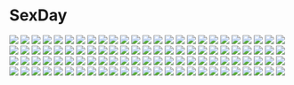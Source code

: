 # SexDay
![](https://konachan.com/image/f301299bf23b4cd6285f4c5f7241893c/Konachan.com%20-%20277737%20anal%20barefoot%20bleach%20breasts%20crossover%20dress%20fairy_tail%20group%20hat%20long_hair%20nipples%20no_bra%20nude%20penis%20pussy%20red_hair%20sex%20uncensored%20witch_hat.jpg)
![](https://konachan.com/image/c630e37b6efc3416a3ebea05f015ef89/Konachan.com%20-%2024825%20all_male%20gaara%20male%20naruto.jpg)
![](https://konachan.com/image/2eec341be427085f8910ba6eb9ed07a2/Konachan.com%20-%20284334%202girls%20brown_hair%20hug%20kiss%20kneehighs%20long_hair%20orange%20original%20panties%20school_uniform%20signed%20skirt%20skirt_lift%20underwear%20x-boy.jpg)
![](https://konachan.com/jpeg/8c4451c58dfd37549cee78904199b0b5/Konachan.com%20-%20227742%20anthropomorphism%20breasts%20cum%20nemigi_tsukasa%20nipples%20no_bra%20open_shirt%20panties%20panty_pull%20pussy%20third-party_edit%20underwear%20uniform%20white.jpg)
![](https://konachan.com/image/da8dde0f57b1e85db8fea89c075016a3/Konachan.com%20-%20220946%20blonde_hair%20bow%20drink%20elbow_gloves%20flowers%20gloves%20hc%20long_hair%20navel%20original%20red_eyes%20thighhighs.jpg)
![](https://konachan.com/image/7cb254d3ea5506862d98c04c9ab3048b/Konachan.com%20-%2089237%20blazblue%20gii%20rachel_alucard%20ragna_the_bloodedge%20yui_%28imprinting%29.jpg)
![](https://konachan.com/image/01ae1abf7a9254d2b0c928013957973c/Konachan.com%20-%2031359%20amagahara_inaho%20cherry_blossoms%20favorite%20flowers%20game_cg%20happy_margaret%21%20kokonoka%20sakura_mao.jpg)
![](https://konachan.com/jpeg/ed63c7e81713d5130b10cfabd690f25a/Konachan.com%20-%20206610%20black_hair%20boots%20kirishima_touka%20kneehighs%20kotatsu_%28kotatsu358%29%20red_eyes%20short_hair%20shorts%20sideboob%20tokyo_ghoul%20wings.jpg)
![](https://konachan.com/jpeg/fbfac8de866ecf2e8c4e87f710ec41d9/Konachan.com%20-%20307690%20anthropomorphism%20anus%20ass%20azur_lane%20blush%20breasts%20geonjeonhannick%20gray_hair%20long_hair%20nipples%20orange_eyes%20panties%20see_through%20underwear.jpg)
![](https://konachan.com/jpeg/ad528dd3f8f72330320791b1c4f5f2a7/Konachan.com%20-%20285978%20breasts%20brown_hair%20elbow_gloves%20final_gear%20flowers%20gloves%20katana%20kujou_aya%20long_hair%20navel%20pantyhose%20ponytail%20red_eyes%20shorts%20sword%20weapon%20zjsstc.jpg)
![](https://konachan.com/image/c15326d1aa827101d80c8003ae2d4a6c/Konachan.com%20-%20257531%20audino%20barefoot%20blue_eyes%20bow%20candy%20cleffa%20dress%20food%20group%20happiny%20headband%20igglybuff%20mew%20munna%20pokemon%20ponytail%20skitty%20swirlix%20torute%20twintails%20wink.jpg)
![](https://konachan.com/jpeg/e33e09adf8f54a0a22ac4cb80a9544a3/Konachan.com%20-%20193717%20blue_hair%20blush%20bondage%20breasts%20chain%20hinanawi_tenshi%20ibuki_notsu%20long_hair%20nipples%20nude%20pubic_hair%20red_eyes%20rope%20tears%20touhou.jpg)
![](https://konachan.com/image/5f2f6b57b86a797c73ab70000547bd29/Konachan.com%20-%2094880%20animal_ears%20aqua_hair%20blue_eyes%20breasts%20chain%20cleavage%20collar%20hatsune_miku%20headphones%20llowoll%20tail%20thighhighs%20twintails%20vocaloid.jpg)
![](https://konachan.com/image/4a32ec1db3fcc286c73de97474d60833/Konachan.com%20-%20138198%20blue_eyes%20blue_hair%20mizuno_ami%20sailor_mercury%20sailor_moon%20school_uniform%20short_hair.jpg)
![](https://konachan.com/image/24488abb1f33b2f4e8212e690818bb3a/Konachan.com%20-%2056166%20akiakane%20close%20hatsune_miku%20migikata_no_chou_%28vocaloid%29%20vocaloid.jpg)
![](https://konachan.com/image/eed1a1180258c384ff564eff112c5004/Konachan.com%20-%2067049%20louise_fran%C3%A7oise_le_blanc_de_la_valli%C3%A8re%20zero_no_tsukaima.jpg)
![](https://konachan.com/image/6df467757f4feeea101caa5cf027fb78/Konachan.com%20-%206632%20neon_genesis_evangelion%20soryu_asuka_langley.jpg)
![](https://konachan.com/image/7d2cc707d9de71ea040568921ddd965e/Konachan.com%20-%20102279%20benauxi%20chibi%20flandre_scarlet%20hat%20touhou%20vampire%20wings%20yellow_eyes.jpg)
![](https://konachan.com/jpeg/7697c45e4180a7a86762c993afc2d0b0/Konachan.com%20-%20211693%20black_hair%20black_rock_shooter%20blue_eyes%20great%20kuroi_mato%20long_hair%20twintails.jpg)
![](https://konachan.com/jpeg/3913a8a4e446d4d5307a3da3f0bc74ff/Konachan.com%20-%2030028%20kimura_kaere%20sayonara_zetsubou_sensei.jpg)
![](https://konachan.com/image/8c12da52a48b893bdc20c75bb1d1f671/Konachan.com%20-%20229696%202girls%20black_hair%20bloomers%20brown_hair%20hat%20japanese_clothes%20loli%20long_hair%20paper%20socks%20touhoku_kiritan%20tsukuyomi_ai%20twintails%20voiceroid.jpg)
![](https://konachan.com/jpeg/5a018165aef97e71957517ee95265e7f/Konachan.com%20-%20284598%20ass%20barefoot%20bra%20breasts%20brown_hair%20green_eyes%20idolmaster%20panties%20satou_daiji%20short_hair%20takagaki_kaede%20underboob%20underwear.jpg)
![](https://konachan.com/image/cf29b29e268742f5af853ee928860707/Konachan.com%20-%20181124%20ao_no_mavis%20armor%20blonde_hair%20boots%20building%20cape%20demon%20long_hair%20male%20mask%20noba%20original%20pixiv_fantasia%20pointed_ears%20red_hair%20signed%20sword%20weapon.jpg)
![](https://konachan.com/image/c9747f2090ba1e66c63a2c7ab74bdd80/Konachan.com%20-%20294603%20bed%20bicolored_eyes%20breasts%20emoi_do%20maid%20nipples%20original.jpg)
![](https://konachan.com/image/829a6d98c252ee2593c242687387697d/Konachan.com%20-%2044812%20carina_verritti%20minette%20shukufuku_no_campanella.jpg)
![](https://konachan.com/image/89f52e764a62c2250bef918d4ba5996a/Konachan.com%20-%2059734%20hatsune_miku%20mebae_%28artist%29%20panties%20striped_panties%20thighhighs%20underwear%20vocaloid%20white.jpg)
![](https://konachan.com/image/953744e66499c543fa07042d80086407/Konachan.com%20-%20125441%20blush%20gray_hair%20nanaroku_%28fortress76%29%20original%20ponytail%20red_eyes.jpg)
![](https://konachan.com/image/6500bfd367bf8ab6aad7cf688c834996/Konachan.com%20-%2066563%20alice_%28alice_soft%29%20alice_soft.jpg)
![](https://konachan.com/image/fb016395109d9e07f1a700350cc6d08f/Konachan.com%20-%20255168%20aqua_eyes%20ass%20barefoot%20bikini%20black_hair%20blush%20erect_nipples%20h_kasei%20long_hair%20original%20see_through%20swimsuit.jpg)
![](https://konachan.com/image/6743fef98eac2d12fb3c44729bdc8771/Konachan.com%20-%2066511%20studio_mebius%20tomodachi_ijou_koibito_miman.jpg)
![](https://konachan.com/image/82b60cccc036ba567fd7ad70d4c81707/Konachan.com%20-%20197006%202girls%20alice_margatroid%20animal_ears%20blonde_hair%20eredhen%20kirisame_marisa%20long_hair%20orange_eyes%20short_hair%20touhou.jpg)
![](https://konachan.com/image/8908642d5962c87bb70af33c4a579ca9/Konachan.com%20-%20241072%20ass%20bikini%20blue_eyes%20breasts%20ccjn%20cleavage%20group%20headband%20long_hair%20navel%20pink_eyes%20pink_hair%20red_eyes%20red_hair%20ribbons%20swimsuit%20twintails%20wet%20wink.jpg)
![](https://konachan.com/image/de8d1060009d879e038e08441a04df90/Konachan.com%20-%2012882%20tagme.jpg)
![](https://konachan.com/image/e8f01b4f115905d6e2f2a4768766614d/Konachan.com%20-%20157252%20all_male%20cherry_blossoms%20flowers%20ikari_shinji%20male%20nagisa_kaworu%20neon_genesis_evangelion%20night%20short_hair%20signed%20sky.jpg)
![](https://konachan.com/image/dfa2e110bf473cec26a739db9ecc620d/Konachan.com%20-%2055043%20blonde_hair%20chaos%3Bhead%20computer%20glasses%20kusonoki_yua%20long_hair%20school_uniform.jpg)
![](https://konachan.com/image/ceb5619affb7d76d4acded1e13819ced/Konachan.com%20-%20184972%20all_male%20black_hair%20boots%20broly%20dragonball%20ghost_in_the_shell%20male%20nappa%20niwatori%20parody%20raditz%20son_goku%20suit%20tarble%20turles%20vegeta.jpg)
![](https://konachan.com/image/8c9a994b0dfc53c91375ff9101a20dd7/Konachan.com%20-%2012545%20ikkitousen%20kanu_unchou.jpg)
![](https://konachan.com/jpeg/18833c6a5364611d7ff703df1242732b/Konachan.com%20-%20225821%20calendar%20original%20over_drive%20sugimura_tomokazu.jpg)
![](https://konachan.com/image/25ab75569171fa44972aeaf91d6800b9/Konachan.com%20-%2063201%20kirishima_akari%20kirishima_kotone%20nyan_koi%21.jpg)
![](https://konachan.com/image/44f095888fcc57b2d8ac184205655ea8/Konachan.com%20-%20171463%20alice_margatroid%20blonde_hair%20blue_eyes%20doll%20dress%20headband%20mage%20oka_%28umanihiki%29%20shanghai_doll%20short_hair%20touhou.jpg)
![](https://konachan.com/image/60bdd796665763f3f26dad3315a08781/Konachan.com%20-%20244592%20barefoot%20book%20brown_eyes%20brown_hair%20dress%20long_hair%20original%20signed%20yuushouku.jpg)
![](https://konachan.com/image/dfa645a6b681271cd1bb7d0226fe5171/Konachan.com%20-%2087767%20aquaplus%20blue_eyes%20blue_hair%20bow%20clouds%20green_eyes%20green_hair%20hat%20ilfa%20leaf%20long_hair%20multi%20rei%20serio%20short_hair%20skirt%20sky%20tagme%20to_heart%20to_heart_2.jpg)
![](https://konachan.com/jpeg/efb3f0e6bd6b00d464dce9dffde09de5/Konachan.com%20-%20238506%20ass%20blue_eyes%20blue_hair%20kogaku_kazuya%20mahou_shoujo_madoka_magica%20miki_sayaka%20nude%20short_hair%20towel%20white.jpg)
![](https://konachan.com/image/c12e2b44b036afc41307da0be4804484/Konachan.com%20-%206555%20hiiragi_akao%20jinki_extend%20kawamoto_satsuki%20kousaka_rui%20mel_j_vanette%20tachibana_elnie%20tsunashima_shirou%20tsuzaki_aoba.jpg)
![](https://konachan.com/image/9279803f25c38886435d329247879a20/Konachan.com%20-%2034575%20mahou_sensei_negima%20miyazaki_nodoka.jpg)
![](https://konachan.com/image/dc4723ce888c2b5665050ba9a280ab39/Konachan.com%20-%2079143%20angel%20blue_eyes%20white_hair%20wings.jpg)
![](https://konachan.com/image/0368353cf0632dbbbfb3c16186642ccc/Konachan.com%20-%2026686%20book%20clannad%20key%20logo%20long_hair%20miyazawa_yukine%20school_uniform%20zoom_layer.jpg)
![](https://konachan.com/jpeg/550e64d4b39d3d42099421ca3876c972/Konachan.com%20-%2082273%20food%20gun%20ice_cream%20subarashiki_hibi%20suzuri%20swimsuit%20tagme%20weapon.jpg)
![](https://konachan.com/jpeg/52c0dc1c2c69b74339a53e8074dbf856/Konachan.com%20-%20226064%20armor%20blonde_hair%20bodysuit%20breasts%20cape%20fate_apocrypha%20fate_grand_order%20fate_%28series%29%20headdress%20short_hair%20thighhighs%20tsukimoto_aoi%20yellow_eyes.jpg)
![](https://konachan.com/image/756713d588d1d4bbc8f2e7bada41acab/Konachan.com%20-%2015339%20chidori_kaname%20full_metal_panic%20school_uniform.jpg)
![](https://konachan.com/image/ef5d2945b02332a09c4d313657d356ec/Konachan.com%20-%20280182%20aqua_eyes%20aqua_hair%20blush%20hatsune_miku%20ichijiku%20long_hair%20signed%20vocaloid.jpg)
![](https://konachan.com/image/d98df6dac9acfc8db79ecbb778dc351a/Konachan.com%20-%2015336%20cherry_blossoms%20flowers%20japanese_clothes%20kimono%20long_hair%20minase_lin%20moon%20signed.jpg)
![](https://konachan.com/image/aa2febf33282df5cd7485fa0fd1717fa/Konachan.com%20-%20249964%20beach%20kantoku%20nude%20third-party_edit.jpg)
![](https://konachan.com/image/57ada3fad3450826c4b45523b5c87c86/Konachan.com%20-%2029861%20original%20sky%20takoyaki_%28roast%29.jpg)
![](https://konachan.com/jpeg/c250f82b21dd97ca0d28019fd08c078d/Konachan.com%20-%20228267%20bicolored_eyes%20breasts%20date_a_live%20ribbons%20tagme%20tam1205%20tokisaki_kurumi%20twintails.jpg)
![](https://konachan.com/jpeg/b9c167f34fe5f2358c751a2375552172/Konachan.com%20-%20161843%20ball%20bikini%20breast_grab%20clouds%20endou_kotoko%20group%20habu_chika%20headband%20kazakura%20koi_shiyo%3F%20sky%20swimsuit%20tsunoda_miyabi%20watarase_yuumi%20yano_aya.jpg)
![](https://konachan.com/image/cfaf3301b766e89763a48fa0f40177b1/Konachan.com%20-%2055288%20animal_ears%20dress%20hat%20kazakura%20kneehighs%20mystia_lorelei%20pink_hair%20red_eyes%20short_hair%20touhou%20wings.jpg)
![](https://konachan.com/jpeg/3e79ff998db88e31cf56945a02f1cac0/Konachan.com%20-%20258657%20animal_ears%20beach%20breasts%20cleavage%20clouds%20dark_skin%20erect_nipples%20fate_%28series%29%20kkamja%20necklace%20purple_eyes%20purple_hair%20sky%20swimsuit%20water.jpg)
![](https://konachan.com/image/b308fe36b179ab7d196e46b733f59f1a/Konachan.com%20-%20165825%20ai_astin%20blonde_hair%20green_eyes%20kamisama_no_inai_nichiyoubi%20lemoo%20long_hair%20tears.jpg)
![](https://konachan.com/image/eccb0972dee76d889b209a8cef3578f9/Konachan.com%20-%20291650%20cross%20dress%20moon%20original%20pink_eyes%20pink_hair%20polychromatic%20teracoot.jpg)
![](https://konachan.com/image/cbafa4c1769572b88b05332da1edac6b/Konachan.com%20-%2059999%20ass%20breasts%20long_hair%20mitsuki_sohara%20ponytail%20scan%20sora_no_otoshimono%20swimsuit%20tan_lines%20wet.jpg)
![](https://konachan.com/jpeg/50e875001def145b279a2e3e6c315bdd/Konachan.com%20-%20138328%20ginshari%20katana%20kneehighs%20long_hair%20red_hair%20school_uniform%20shakugan_no_shana%20shana%20sword%20weapon%20white.jpg)
![](https://konachan.com/jpeg/faeef4fbc7ad02c1444be3ce85d2990e/Konachan.com%20-%20218245%20ayase_eri%20clouds%20flowers%20group%20hoshizora_rin%20kousaka_honoka%20minami_kotori%20nishikino_maki%20signed%20sky%20sonoda_umi%20suito%20toujou_nozomi%20yazawa_nico.jpg)
![](https://konachan.com/image/651a2bf6637c1a5031d293dfe2bc57df/Konachan.com%20-%2071152%20brown_eyes%20brown_hair%20camera%20clouds%20hat%20kneehighs%20shameimaru_aya%20short_hair%20skirt%20sky%20tie%20touhou%20wings.jpg)
![](https://konachan.com/image/21930335938edb15f710206f7755d9c3/Konachan.com%20-%2081503%20hatsune_miku%20kagamine_rin%20kakesu%20meiko%20twintails%20vocaloid.jpg)
![](https://konachan.com/image/93e0cca610d0a35e605fb6843d38dd5e/Konachan.com%20-%2065670%20akiyama_mio%20hirasawa_yui%20k-on%21%20kotobuki_tsumugi%20nakano_azusa%20tainaka_ritsu.jpg)
![](https://konachan.com/image/214e750052d226c554f4f7503b30b6f3/Konachan.com%20-%20110609%20ass%20breasts%20brown_hair%20nekomu_shi%20nipples%20no_bra%20open_shirt%20original%20panties%20pussy%20school_uniform%20thighhighs%20uncensored%20underwear%20yellow_eyes.jpg)
![](https://konachan.com/jpeg/71149bbcbbd540050d561640863dbf00/Konachan.com%20-%20266648%20bloomers%20blush%20bow%20breasts%20gym_uniform%20loli%20long_hair%20manaka_non%20no_bra%20ponytail%20pripara%20purple_eyes%20purple_hair%20socks%20tears%20tiger_rmn%20wink.jpg)
![](https://konachan.com/image/bd2726763b2039add9cb6a0e3370421a/Konachan.com%20-%2011906%20animal_ears%20catgirl%20mikeou%20pink_chuchu%20skirt.jpg)
![](https://konachan.com/image/9eee6f696b92fd4cca39c12bc219428b/Konachan.com%20-%205654%20animal_ears%20foxgirl%20hasaha%20summon_night%20summon_night_2.jpg)
![](https://konachan.com/image/3f8094155c2eb0a61ffeaf1458a981c9/Konachan.com%20-%2087535%20breasts%20christmas%20cleavage%20golden_darkness%20kobayashi_chizuru%20lala_satalin_deviluke%20sairenji_haruna%20tail%20to_love_ru.jpg)
![](https://konachan.com/jpeg/9cc4bf38321e1d712837f928ef07eb05/Konachan.com%20-%20264321%20animal_ears%20anthropomorphism%20ass%20azur_lane%20blush%20boots%20bow%20brown_eyes%20catgirl%20dress%20fang%20grass%20long_hair%20tagme_%28artist%29%20white_hair.jpg)
![](https://konachan.com/image/b492673a825f3f85503c710e453e0498/Konachan.com%20-%2072915%20aku_no_meshitsukai_%28vocaloid%29%20all_male%20kagamine_len%20male%20vocaloid.jpg)
![](https://konachan.com/jpeg/16e269a2e97c4a4f0b50de5fab378ba0/Konachan.com%20-%20195543%20anus%20blush%20censored%20frill%20game_cg%20katsuragi_sion%20koizumi_amane%20long_hair%20nopan%20ponytail%20purple_eyes%20purple_hair%20pussy%20sei_shoujo_seido_ikusei_gakuen.jpg)
![](https://konachan.com/image/8bae926c061ab026a37c7b6d4973ad8b/Konachan.com%20-%2062554%20brown_eyes%20brown_hair%20sakine_meiko%20short_hair%20vocaloid.jpg)
![](https://konachan.com/jpeg/be0091f18e907e0dc725afd2d32b3315/Konachan.com%20-%20230342%20aliasing%20computer%20crying%20dress%20grass%20kanekiru%20leaves%20long_hair%20pink_hair%20reflection%20rin_%28shelter%29%20shelter%20sleeping%20tears%20teddy_bear%20water.jpg)
![](https://konachan.com/image/e0fc5ba80a79abbcfdf5ac20998a33c8/Konachan.com%20-%2018639%20mesousa%20pani_poni_dash%20rebecca_miyamoto.jpg)
![](https://konachan.com/jpeg/bd698c32069bc8cc54ebc27f1d855130/Konachan.com%20-%20284650%20anthropomorphism%20azur_lane%20blue_eyes%20blush%20breasts%20cherry_blossoms%20chiyingzai%20close%20flowers%20gray_hair%20long_hair%20nipples%20petals%20scan%20topless.jpg)
![](https://konachan.com/image/d59237f7bcd80b41d4baf522215c9640/Konachan.com%20-%20255299%20aqua_eyes%20dress%20gloves%20hatsune_miku%20kanzaki_hiro%20thighhighs%20vocaloid%20zettai_ryouiki.jpg)
![](https://konachan.com/jpeg/69714a47d7e62f911d06cd0b486a4771/Konachan.com%20-%20301414%20aqua_eyes%20black_hair%20blush%20breasts%20choker%20cleavage%20dress%20mary_%28pokemon%29%20pokemon%20ribbons%20summer_dress%20twintails%20white%20yura_%28botyurara%29.jpg)
![](https://konachan.com/jpeg/d74692c99d720e04e5424a1bea2cc043/Konachan.com%20-%20275003%20bodysuit%20bow%20breasts%20chibi%20fate_grand_order%20fate_%28series%29%20katana%20long_hair%20ponytail%20purple_eyes%20purple_hair%20rei_%28rei_rr%29%20sword%20weapon%20white.jpg)
![](https://konachan.com/jpeg/22f9b3ad2875ab925a22ce0c5b110637/Konachan.com%20-%20306476%20blonde_hair%20blush%20cameltoe%20long_hair%20navel%20no_bra%20original%20panties%20panty_pull%20ribbons%20scan%20see_through%20skirt_lift%20sousouman%20thighhighs%20underwear.jpg)
![](https://konachan.com/jpeg/cf7e9597b319e23057c9732bf9f3c9d4/Konachan.com%20-%20237712%20dress%20flandre_scarlet%20kusakanmuri%20red_eyes%20ruins%20short_hair%20sword%20torn_clothes%20touhou%20vampire%20weapon%20wings.jpg)
![](https://konachan.com/jpeg/eafa868ba14a8c02af382034c8aff3d4/Konachan.com%20-%20107873%20ebisu_kana%20flowers%20headphones%20megurine_luka%20tie%20vocaloid.jpg)
![](https://konachan.com/image/758f2d7d67dc8dbd10d9ad30814c731a/Konachan.com%20-%2058643%20amagami%20cosplay%20dream_c_club%20eyepatch%20hiba_manaka%20kamizaki_risa%20maid%20nakata_sae%20nanasaki_ai%20sakurai_rihoko%20tachibana_miya%20takahashi_maya%20thighhighs.jpg)
![](https://konachan.com/image/5a1eaff5bc664e7fa32e10d8481415f6/Konachan.com%20-%2034897%20tagme.jpg)
![](https://konachan.com/jpeg/102d8b378a1d87c67cd7db93236583b1/Konachan.com%20-%2040170%20all_male%20archer%20emiya_shirou%20fate_%28series%29%20fate_stay_night%20male%20white.jpg)
![](https://konachan.com/jpeg/04fb8fe5470fb49d51e7a889c940e55d/Konachan.com%20-%20291903%20animal_ears%20anthropomorphism%20azur_lane%20blush%20bow%20green_eyes%20kureha_%28angelite%29%20long_hair%20manjuu_%28azur_lane%29%20ponytail%20skirt%20white_hair.jpg)
![](https://konachan.com/image/866a91e68e407bce41bcc58302905f74/Konachan.com%20-%20250089%20accel_world%20bow%20butterfly%20kuro_yuki_hime%20long_hair%20oop%20pantyhose%20school_uniform%20skirt%20umbrella.jpg)
![](https://konachan.com/jpeg/f4362d79ecd64469602c9662ffd17699/Konachan.com%20-%20165544%20amagiri_yune%20amairo_islenauts%20food%20kobuichi%20masaki_gaillard%20muririn%20phone%20shiraga_airi%20shirley_warwick%20yuzusoft.jpg)
![](https://konachan.com/jpeg/ea41adc41c18ccd9ac6be745d65d88a7/Konachan.com%20-%20213739%202girls%20beach%20bikini%20breasts%20cleavage%20karory%20pink_hair%20purple_hair%20scan%20swimsuit%20water%20yuigahama_yui%20yukinoshita_yukino.jpg)
![](https://konachan.com/image/ab2062436cac6bfcc846df41305b2163/Konachan.com%20-%2035234%20izumi_konata%20kanon%20lucky_star%20parody.jpg)
![](https://konachan.com/image/f6b0d5f43eb18ddcb18c352f1e81658d/Konachan.com%20-%2087418%20braids%20hat%20lack%20long_hair%20moon%20original%20sky%20staff%20stars%20witch.jpg)
![](https://konachan.com/image/f7eceab4d0b48bc85ea7bc96c4cd1dc3/Konachan.com%20-%2044719%20code_geass%20kururugi_suzaku%20lelouch_lamperouge%20male.jpg)
![](https://konachan.com/image/534581bb846cace0d10aa07296e8754f/Konachan.com%20-%20219467%20kos-mos%20ushas%20xenosaga.jpg)
![](https://konachan.com/jpeg/f8baf95ed9755db02806b356f5c97377/Konachan.com%20-%20232252%206u_%28eternal_land%29%20animal%20ayase_eri%20bird%20blonde_hair%20blue_eyes%20blush%20breasts%20cape%20clouds%20gloves%20hat%20navel%20ponytail%20sky%20stars%20tie%20waifu2x%20water%20wink.jpg)
![](https://konachan.com/jpeg/439f4f36e86c1f9a45242c26af6d117e/Konachan.com%20-%2055746%20blazblue%20rachel_alucard%20transparent.jpg)
![](https://konachan.com/image/bc8beec8939660aff27731cc7e7567dd/Konachan.com%20-%2027561%20kyon%20male%20suzumiya_haruhi%20suzumiya_haruhi_no_yuutsu.jpg)
![](https://konachan.com/image/8aab9928e138e101485b1a0995e8c71c/Konachan.com%20-%2054273%20chibi%20group%20hatsune_miku%20kagamine_len%20kagamine_rin%20kaito%20male%20tagme_%28artist%29%20vocaloid.jpg)
![](https://konachan.com/image/dd5566a93195c43e5ec15557adad5b34/Konachan.com%20-%2015471%20chii%20chobits%20clamp%20elda%20freya.jpg)

